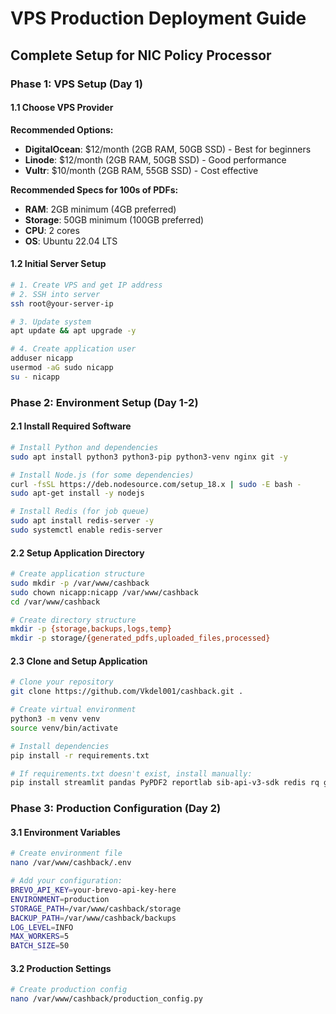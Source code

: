 # VPS Production Deployment Guide
## Complete Setup for NIC Policy Processor

### Phase 1: VPS Setup (Day 1)

#### 1.1 Choose VPS Provider
**Recommended Options:**
- **DigitalOcean**: $12/month (2GB RAM, 50GB SSD) - Best for beginners
- **Linode**: $12/month (2GB RAM, 50GB SSD) - Good performance
- **Vultr**: $10/month (2GB RAM, 55GB SSD) - Cost effective

**Recommended Specs for 100s of PDFs:**
- **RAM**: 2GB minimum (4GB preferred)
- **Storage**: 50GB minimum (100GB preferred)
- **CPU**: 2 cores
- **OS**: Ubuntu 22.04 LTS

#### 1.2 Initial Server Setup
```bash
# 1. Create VPS and get IP address
# 2. SSH into server
ssh root@your-server-ip

# 3. Update system
apt update && apt upgrade -y

# 4. Create application user
adduser nicapp
usermod -aG sudo nicapp
su - nicapp
```

### Phase 2: Environment Setup (Day 1-2)

#### 2.1 Install Required Software
```bash
# Install Python and dependencies
sudo apt install python3 python3-pip python3-venv nginx git -y

# Install Node.js (for some dependencies)
curl -fsSL https://deb.nodesource.com/setup_18.x | sudo -E bash -
sudo apt-get install -y nodejs

# Install Redis (for job queue)
sudo apt install redis-server -y
sudo systemctl enable redis-server
```

#### 2.2 Setup Application Directory
```bash
# Create application structure
sudo mkdir -p /var/www/cashback
sudo chown nicapp:nicapp /var/www/cashback
cd /var/www/cashback

# Create directory structure
mkdir -p {storage,backups,logs,temp}
mkdir -p storage/{generated_pdfs,uploaded_files,processed}
```

#### 2.3 Clone and Setup Application
```bash
# Clone your repository
git clone https://github.com/Vkdel001/cashback.git .

# Create virtual environment
python3 -m venv venv
source venv/bin/activate

# Install dependencies
pip install -r requirements.txt

# If requirements.txt doesn't exist, install manually:
pip install streamlit pandas PyPDF2 reportlab sib-api-v3-sdk redis rq gunicorn
```

### Phase 3: Production Configuration (Day 2)

#### 3.1 Environment Variables
```bash
# Create environment file
nano /var/www/cashback/.env

# Add your configuration:
BREVO_API_KEY=your-brevo-api-key-here
ENVIRONMENT=production
STORAGE_PATH=/var/www/cashback/storage
BACKUP_PATH=/var/www/cashback/backups
LOG_LEVEL=INFO
MAX_WORKERS=5
BATCH_SIZE=50
```

#### 3.2 Production Settings
```bash
# Create production config
nano /var/www/cashback/production_config.py
```
